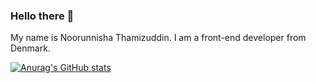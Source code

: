 ### Hello there 👋

My name is Noorunnisha Thamizuddin. I am a front-end developer from Denmark.

[![Anurag's GitHub stats](https://github-readme-stats.vercel.app/api?username=anuraghazra)](https://github.com/anuraghazra/github-readme-stats)
